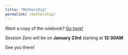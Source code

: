 ```yaml
---
title: "Mothership"
permalink: /mothership/
---
```


Want a copy of the rulebook? [Go here!](https://shop.tuesdayknightgames.com/products/mothership-rpg?variant=31762098847833)

Session Zero will be on **January 23rd** starting at **12:30AM**

See you there!